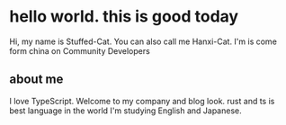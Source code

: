 # hello world. this is good today

Hi, my name is Stuffed-Cat. You can also call me Hanxi-Cat.
I'm is come form china on Community Developers

## about me

I love TypeScript.  Welcome to my company and blog look.
rust and ts is best language in the world
I'm studying English and Japanese.
